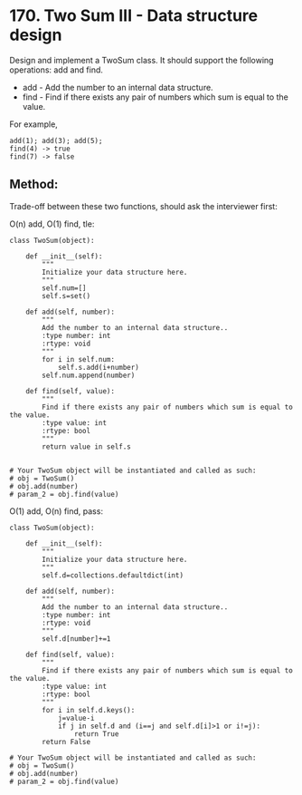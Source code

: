 # 170. Two Sum III - Data structure design

Design and implement a TwoSum class. It should support the following operations: add and find.

- add - Add the number to an internal data structure.
- find - Find if there exists any pair of numbers which sum is equal to the value.

For example,

    add(1); add(3); add(5);
    find(4) -> true
    find(7) -> false
    
## Method:

Trade-off between these two functions, should ask the interviewer first:

O(n) add, O(1) find, tle:

    class TwoSum(object):
    
        def __init__(self):
            """
            Initialize your data structure here.
            """
            self.num=[]
            self.s=set()
    
        def add(self, number):
            """
            Add the number to an internal data structure..
            :type number: int
            :rtype: void
            """
            for i in self.num:
                self.s.add(i+number)
            self.num.append(number)
    
        def find(self, value):
            """
            Find if there exists any pair of numbers which sum is equal to the value.
            :type value: int
            :rtype: bool
            """
            return value in self.s
    
    
    # Your TwoSum object will be instantiated and called as such:
    # obj = TwoSum()
    # obj.add(number)
    # param_2 = obj.find(value)
    
O(1) add, O(n) find, pass:    
    
    class TwoSum(object):
    
        def __init__(self):
            """
            Initialize your data structure here.
            """
            self.d=collections.defaultdict(int)
    
        def add(self, number):
            """
            Add the number to an internal data structure..
            :type number: int
            :rtype: void
            """
            self.d[number]+=1
    
        def find(self, value):
            """
            Find if there exists any pair of numbers which sum is equal to the value.
            :type value: int
            :rtype: bool
            """
            for i in self.d.keys():
                j=value-i
                if j in self.d and (i==j and self.d[i]>1 or i!=j):
                    return True
            return False
    
    # Your TwoSum object will be instantiated and called as such:
    # obj = TwoSum()
    # obj.add(number)
    # param_2 = obj.find(value)